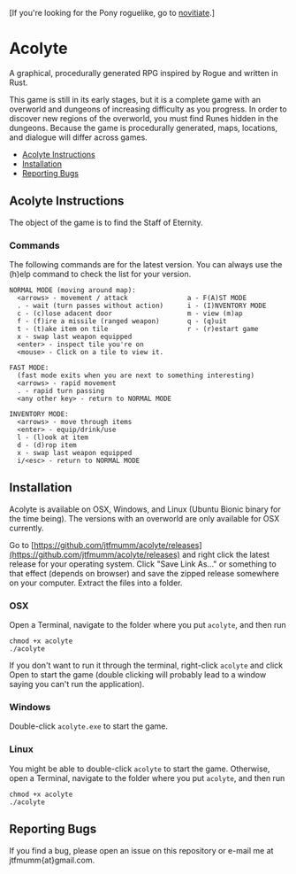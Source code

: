 \[If you're looking for the Pony roguelike, go to [novitiate](https://github.com/jtfmumm/novitiate).\]

# Acolyte

A graphical, procedurally generated RPG inspired by Rogue and written in Rust.

This game is still in its early stages, but it is a complete game with
an overworld and dungeons of increasing difficulty as you progress. In order to discover new regions of the overworld, you must find Runes hidden in the dungeons. Because the game is procedurally generated, maps, locations, and dialogue will differ across games. 

* [Acolyte Instructions](#acolyte-instructions)
* [Installation](#installation)
* [Reporting Bugs](#reporting-bugs)

## Acolyte Instructions

The object of the game is to find the Staff of Eternity.

### Commands

The following commands are for the latest version. You can always
use the (h)elp command to check the list for your version.

```
NORMAL MODE (moving around map):
  <arrows> - movement / attack               a - F(A)ST MODE
  . - wait (turn passes without action)      i - (I)NVENTORY MODE
  c - (c)lose adacent door                   m - view (m)ap
  f - (f)ire a missile (ranged weapon)       q - (q)uit
  t - (t)ake item on tile                    r - (r)estart game
  x - swap last weapon equipped
  <enter> - inspect tile you're on
  <mouse> - Click on a tile to view it.
  
FAST MODE:
  (fast mode exits when you are next to something interesting)
  <arrows> - rapid movement
  . - rapid turn passing
  <any other key> - return to NORMAL MODE
  
INVENTORY MODE:
  <arrows> - move through items
  <enter> - equip/drink/use
  l - (l)ook at item
  d - (d)rop item
  x - swap last weapon equipped
  i/<esc> - return to NORMAL MODE  
```

## Installation

Acolyte is available on OSX, Windows, and Linux (Ubuntu Bionic binary for the time being). The versions with an overworld are only available for OSX currently.

Go to [https://github.com/jtfmumm/acolyte/releases](https://github.com/jtfmumm/acolyte/releases) and 
right click the latest release for your operating system. Click "Save Link As..." or something to that
effect (depends on browser) and save the zipped release somewhere on your computer. Extract the files
into a folder. 

### OSX
Open a Terminal, navigate to the folder where you put `acolyte`, and then run 
```
chmod +x acolyte
./acolyte
```

If you don't want to run it through the terminal, right-click `acolyte` and click Open to start the game 
(double clicking will probably lead to a window saying you can't run the application). 

### Windows
Double-click `acolyte.exe` to start the game.

### Linux
You might be able to double-click `acolyte` to start the game.
Otherwise, open a Terminal, navigate to the folder where you put `acolyte`, and then run 
```
chmod +x acolyte
./acolyte
```

## Reporting Bugs

If you find a bug, please open an issue on this repository or e-mail me at jtfmumm{at}gmail.com. 
